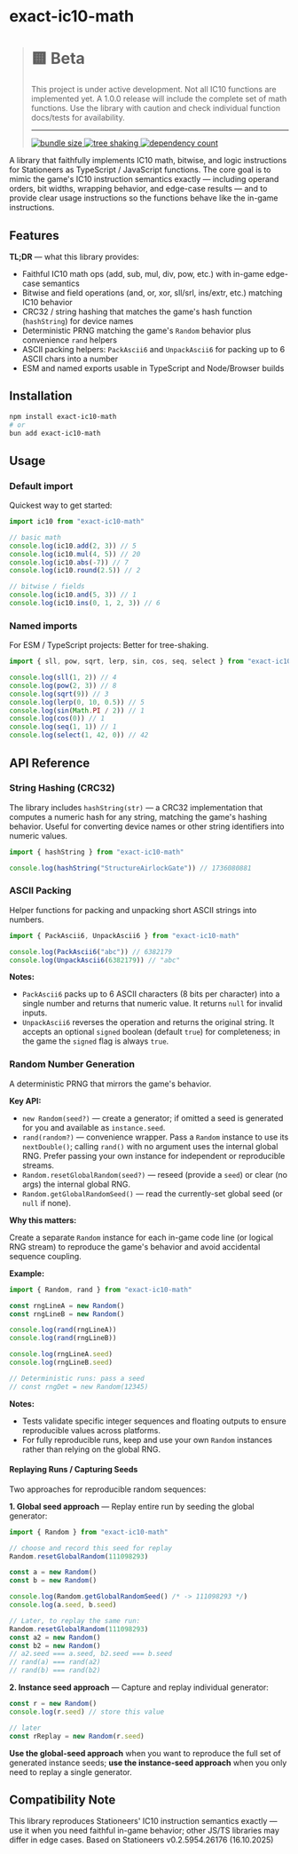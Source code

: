 # exact-ic10-math

> # 🟨 Beta
>
> This project is under active development. Not all IC10 functions are implemented yet. A
> 1.0.0 release will include the complete set of math functions. Use the library with caution and
> check individual function docs/tests for availability.
>
> ---
>
> [![bundle size](https://badgen.net/bundlephobia/minzip/exact-ic10-math) ![tree shaking](https://badgen.net/bundlephobia/tree-shaking/exact-ic10-math) ![dependency count](https://badgen.net/bundlephobia/dependency-count/exact-ic10-math)](https://bundlephobia.com/package/exact-ic10-math)

A library that faithfully implements IC10 math, bitwise, and logic instructions for Stationeers as TypeScript / JavaScript functions. The core goal is to mimic the game's IC10 instruction semantics exactly — including operand orders, bit widths, wrapping behavior, and edge-case results — and to provide clear usage instructions so the functions behave like the in-game instructions.

## Features

**TL;DR** — what this library provides:

-   Faithful IC10 math ops (add, sub, mul, div, pow, etc.) with in-game edge-case semantics
-   Bitwise and field operations (and, or, xor, sll/srl, ins/extr, etc.) matching IC10 behavior
-   CRC32 / string hashing that matches the game's hash function (`hashString`) for device names
-   Deterministic PRNG matching the game's `Random` behavior plus convenience `rand` helpers
-   ASCII packing helpers: `PackAscii6` and `UnpackAscii6` for packing up to 6 ASCII chars into a number
-   ESM and named exports usable in TypeScript and Node/Browser builds

## Installation

```bash
npm install exact-ic10-math
# or
bun add exact-ic10-math
```

## Usage

### Default import

Quickest way to get started:

```ts
import ic10 from "exact-ic10-math"

// basic math
console.log(ic10.add(2, 3)) // 5
console.log(ic10.mul(4, 5)) // 20
console.log(ic10.abs(-7)) // 7
console.log(ic10.round(2.5)) // 2

// bitwise / fields
console.log(ic10.and(5, 3)) // 1
console.log(ic10.ins(0, 1, 2, 3)) // 6
```

### Named imports

For ESM / TypeScript projects:
Better for tree-shaking.

```ts
import { sll, pow, sqrt, lerp, sin, cos, seq, select } from "exact-ic10-math"

console.log(sll(1, 2)) // 4
console.log(pow(2, 3)) // 8
console.log(sqrt(9)) // 3
console.log(lerp(0, 10, 0.5)) // 5
console.log(sin(Math.PI / 2)) // 1
console.log(cos(0)) // 1
console.log(seq(1, 1)) // 1
console.log(select(1, 42, 0)) // 42
```

## API Reference

### String Hashing (CRC32)

The library includes `hashString(str)` — a CRC32 implementation that computes a numeric hash for any string, matching the game's hashing behavior. Useful for converting device names or other string identifiers into numeric values.

```ts
import { hashString } from "exact-ic10-math"

console.log(hashString("StructureAirlockGate")) // 1736080881
```

### ASCII Packing

Helper functions for packing and unpacking short ASCII strings into numbers.

```ts
import { PackAscii6, UnpackAscii6 } from "exact-ic10-math"

console.log(PackAscii6("abc")) // 6382179
console.log(UnpackAscii6(6382179)) // "abc"
```

**Notes:**

-   `PackAscii6` packs up to 6 ASCII characters (8 bits per character) into a single number and returns that numeric value. It returns `null` for invalid inputs.
-   `UnpackAscii6` reverses the operation and returns the original string. It accepts an optional `signed` boolean (default `true`) for completeness; in the game the `signed` flag is always `true`.

### Random Number Generation

A deterministic PRNG that mirrors the game's behavior.

**Key API:**

-   `new Random(seed?)` — create a generator; if omitted a seed is generated for you and available as `instance.seed`.
-   `rand(random?)` — convenience wrapper. Pass a `Random` instance to use its `nextDouble()`; calling `rand()` with no argument uses the internal global RNG. Prefer passing your own instance for independent or reproducible streams.
-   `Random.resetGlobalRandom(seed?)` — reseed (provide a `seed`) or clear (no args) the internal global RNG.
-   `Random.getGlobalRandomSeed()` — read the currently-set global seed (or `null` if none).

**Why this matters:**

Create a separate `Random` instance for each in-game code line (or logical RNG stream) to reproduce the game's behavior and avoid accidental sequence coupling.

**Example:**

```ts
import { Random, rand } from "exact-ic10-math"

const rngLineA = new Random()
const rngLineB = new Random()

console.log(rand(rngLineA))
console.log(rand(rngLineB))

console.log(rngLineA.seed)
console.log(rngLineB.seed)

// Deterministic runs: pass a seed
// const rngDet = new Random(12345)
```

**Notes:**

-   Tests validate specific integer sequences and floating outputs to ensure reproducible values across platforms.
-   For fully reproducible runs, keep and use your own `Random` instances rather than relying on the global RNG.

#### Replaying Runs / Capturing Seeds

Two approaches for reproducible random sequences:

**1. Global seed approach** — Replay entire run by seeding the global generator:

```ts
import { Random } from "exact-ic10-math"

// choose and record this seed for replay
Random.resetGlobalRandom(111098293)

const a = new Random()
const b = new Random()

console.log(Random.getGlobalRandomSeed() /* -> 111098293 */)
console.log(a.seed, b.seed)

// Later, to replay the same run:
Random.resetGlobalRandom(111098293)
const a2 = new Random()
const b2 = new Random()
// a2.seed === a.seed, b2.seed === b.seed
// rand(a) === rand(a2)
// rand(b) === rand(b2)
```

**2. Instance seed approach** — Capture and replay individual generator:

```ts
const r = new Random()
console.log(r.seed) // store this value

// later
const rReplay = new Random(r.seed)
```

**Use the global-seed approach** when you want to reproduce the full set of generated instance seeds; **use the instance-seed approach** when you only need to replay a single generator.

## Compatibility Note

This library reproduces Stationeers' IC10 instruction semantics exactly — use it when you need faithful in-game behavior; other JS/TS libraries may differ in edge cases.
Based on Stationeers v0.2.5954.26176 (16.10.2025)
